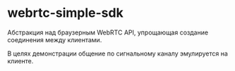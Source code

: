 # webrtc-simple-sdk

Абстракция над браузерным WebRTC API, упрощающая создание соединения между клиентами.

В целях демонстрации общение по сигнальному каналу эмулируется на клиенте.